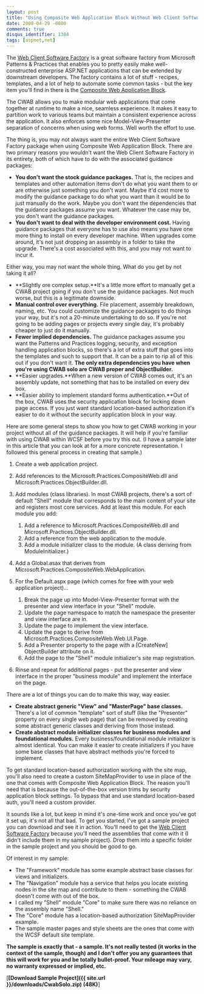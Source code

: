 ```yaml
---
layout: post
title: "Using Composite Web Application Block Without Web Client Software Factory"
date: 2008-04-29 -0800
comments: true
disqus_identifier: 1384
tags: [aspnet,net]
---
```

The [Web Client Software Factory](http://www.codeplex.com/websf) is a
great software factory from Microsoft Patterns & Practices that enables
you to pretty easily make well-constructed enterprise ASP.NET
applications that can be extended by downstream developers. The factory
contains a lot of stuff - recipes, templates, and a lot of help to
automate some common tasks - but the key item you'll find in there is
the [Composite Web Application
Block](http://www.codeplex.com/websf/Wiki/View.aspx?title=Composite%20Web%20Clients&referringTitle=Home).

The CWAB allows you to make modular web applications that come together
at runtime to make a nice, seamless experience. It makes it easy to
partition work to various teams but maintain a consistent experience
across the application. It also enforces some nice Model-View-Presenter
separation of concerns when using web forms. Well worth the effort to
use.

The thing is, you may not always want the entire Web Client Software
Factory package when using Composite Web Application Block. There are
two primary reasons you wouldn't want the Web Client Software Factory in
its entirety, both of which have to do with the associated guidance
packages:

-   **You don't want the stock guidance packages.** That is, the recipes
    and templates and other automation items don't do what you want them
    to or are otherwise just something you don't want. Maybe it'd cost
    more to modify the guidance package to do what you want than it
    would be to just manually do the work. Maybe you don't want the
    dependencies that the guidance packages assume you want. Whatever
    the case may be, you don't want the guidance packages.
-   **You don't want to deal with the developer environment cost.**
    Having guidance packages that everyone has to use also means you
    have one more thing to install on every developer machine. When
    upgrades come around, it's not just dropping an assembly in a folder
    to take the upgrade. There's a cost associated with this, and you
    may not want to incur it.

Either way, you may not want the whole thing. What do you get by not
taking it all?

-   **Slightly ore complex setup.**It's a little more effort to manually
    get a CWAB project going if you don't use the guidance packages. Not
    much worse, but this is a legitimate downside.
-   **Manual control over everything.** File placement, assembly
    breakdown, naming, etc. You could customize the guidance packages to
    do things your way, but it's not a 20-minute undertaking to do so.
    If you're not going to be adding pages or projects every single day,
    it's probably cheaper to just do it manually.
-   **Fewer implied dependencies.** The guidance packages assume you
    want the Patterns and Practices logging, security, and exception
    handling application blocks, so there's a lot of extra stuff that
    goes into the templates and such to support that. It can be a pain
    to rip all of this out if you don't want it. **The only extra
    dependencies you have when you're using CWAB solo are CWAB proper
    and ObjectBuilder.**
-   **Easier upgrades.**When a new version of CWAB comes out, it's an
    assembly update, not something that has to be installed on every dev
    box.
-   **Easier ability to implement standard forms authentication.**Out of
    the box, CWAB uses the security application block for locking down
    page access. If you just want standard location-based authorization
    it's easier to do it without the security application block in your
    way.

Here are some general steps to show you how to get CWAB working in your
project without all of the guidance packages. It will help if you're
familiar with using CWAB within WCSF before you try this out. (I have a
sample later in this article that you can look at for a more concrete
representation. I followed this general process in creating that
sample.)

1.  Create a web application project.
2.  Add references to the Microsoft.Practices.CompositeWeb.dll and
    Microsoft.Practices.ObjectBuilder.dll.
3.  Add modules (class libraries). In most CWAB projects, there's a sort
    of default "Shell" module that corresponds to the main content of
    your site and registers most core services. Add at least this
    module. For each module you add:
    1.  Add a reference to Microsoft.Practices.CompositeWeb.dll and
        Microsoft.Practices.ObjectBuilder.dll.
    2.  Add a reference from the web application to the module.
    3.  Add a module initializer class to the module. (A class deriving
        from ModuleInitializer.)

4.  Add a Global.asax that derives from
    Microsoft.Practices.CompositeWeb.WebApplication.
5.  For the Default.aspx page (which comes for free with your web
    application project)...
    1.  Break the page up into Model-View-Presenter format with the
        presenter and view interface in your "Shell" module.
    2.  Update the page namespace to match the namespace the presenter
        and view interface are in.
    3.  Update the page to implement the view interface.
    4.  Update the page to derive from
        Microsoft.Practices.CompositeWeb.Web.UI.Page.
    5.  Add a Presenter property to the page with a [CreateNew]
        ObjectBuilder attribute on it.
    6.  Add the page to the "Shell" module initializer's site map
        registration.

6.  Rinse and repeat for additional pages - put the presenter and view
    interface in the proper "business module" and implement the
    interface on the page.

There are a lot of things you can do to make this way, way easier.

-   **Create abstract generic "View" and "MasterPage" base classes.**
    There's a lot of common "template" sort of stuff (like the
    "Presenter" property on every single web page) that can be removed
    by creating some abstract generic classes and deriving from those
    instead.
-   **Create abstract module initializer classes for business modules
    and foundational modules.** Every business/foundational module
    initializer is almost identical. You can make it easier to create
    initializers if you have some base classes that have abstract
    methods you're forced to implement.

To get standard location-based authorization working with the site map,
you'll also need to create a custom SiteMapProvider to use in place of
the one that comes with Composite Web Application Block. The reason
you'll need that is because the out-of-the-box version trims by security
application block settings. To bypass that and use standard
location-based auth, you'll need a custom provider.

It sounds like a lot, but keep in mind it's one-time work and once
you've got it set up, it's not all that bad. To get you started, I've
got a sample project you can download and see it in action. You'll need
to get the [Web Client Software Factory](http://www.codeplex.com/websf)
because you'll need the assemblies that come with it (I didn't include
them in my sample project). Drop them into a specific folder in the
sample project and you should be good to go.

Of interest in my sample:

-   The "Framework" module has some example abstract base classes for
    views and initializers.
-   The "Navigation" module has a service that helps you locate existing
    nodes in the site map and contribute to them - something the CWAB
    doesn't come with out of the box.
-   I called my "Shell" module "Core" to make sure there was no reliance
    on the assembly name "Shell."
-   The "Core" module has a location-based authorization SiteMapProvider
    example.
-   The sample master pages and style sheets are the ones that come with
    the WCSF default site template.

**The sample is exactly that - a sample. It's not really tested (it
works in the context of the sample, though) and I don't offer you any
guarantees that this will work for you and be totally bullet-proof. Your
mileage may vary, no warranty expressed or implied, etc.**

[**[Download Sample
Project]({{ site.url }}/downloads/CwabSolo.zip) (48K)**]
